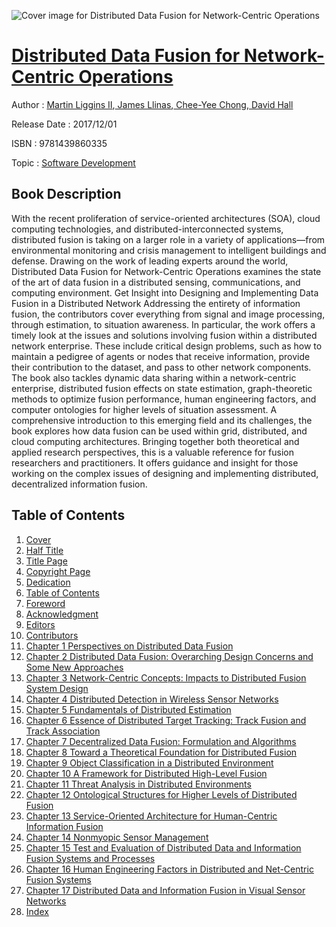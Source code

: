 ![Cover image for Distributed Data Fusion for Network-Centric Operations](https://imgdetail.ebookreading.net/cover/cover/software_development/EB9781439860335.jpg)

[Distributed Data Fusion for Network-Centric Operations](https://ebookreading.net/view/book/Distributed+Data+Fusion+for+Network-Centric+Operations-EB9781439860335_1.html "Distributed Data Fusion for Network-Centric Operations")
====================================================================================================================

Author : [Martin Liggins II](https://ebookreading.net/search/author/Martin+Liggins+II),[ James Llinas](https://ebookreading.net/search/author/+James+Llinas),[ Chee-Yee Chong](https://ebookreading.net/search/author/+Chee-Yee+Chong),[ David Hall](https://ebookreading.net/search/author/+David+Hall)

Release Date : 2017/12/01

ISBN : 9781439860335

Topic : [Software Development](https://ebookreading.net/search/category/software-development)

Book Description
-----------------

With the recent proliferation of service-oriented architectures (SOA), cloud computing technologies, and distributed-interconnected systems, distributed fusion is taking on a larger role in a variety of applications—from environmental monitoring and crisis management to intelligent buildings and defense. Drawing on the work of leading experts around the world, Distributed Data Fusion for Network-Centric Operations examines the state of the art of data fusion in a distributed sensing, communications, and computing environment.
Get Insight into Designing and Implementing Data Fusion in a Distributed Network
Addressing the entirety of information fusion, the contributors cover everything from signal and image processing, through estimation, to situation awareness. In particular, the work offers a timely look at the issues and solutions involving fusion within a distributed network enterprise. These include critical design problems, such as how to maintain a pedigree of agents or nodes that receive information, provide their contribution to the dataset, and pass to other network components. The book also tackles dynamic data sharing within a network-centric enterprise, distributed fusion effects on state estimation, graph-theoretic methods to optimize fusion performance, human engineering factors, and computer ontologies for higher levels of situation assessment.
A comprehensive introduction to this emerging field and its challenges, the book explores how data fusion can be used within grid, distributed, and cloud computing architectures. Bringing together both theoretical and applied research perspectives, this is a valuable reference for fusion researchers and practitioners. It offers guidance and insight for those working on the complex issues of designing and implementing distributed, decentralized information fusion.
              
Table of Contents
-----------------

1. [Cover](https://ebookreading.net/view/book/Distributed+Data+Fusion+for+Network-Centric+Operations-EB9781439860335_1.html)
1. [Half Title](https://ebookreading.net/view/book/Distributed+Data+Fusion+for+Network-Centric+Operations-EB9781439860335_2.html)
1. [Title Page](https://ebookreading.net/view/book/Distributed+Data+Fusion+for+Network-Centric+Operations-EB9781439860335_3.html)
1. [Copyright Page](https://ebookreading.net/view/book/Distributed+Data+Fusion+for+Network-Centric+Operations-EB9781439860335_4.html)
1. [Dedication](https://ebookreading.net/view/book/Distributed+Data+Fusion+for+Network-Centric+Operations-EB9781439860335_5.html)
1. [Table of Contents](https://ebookreading.net/view/book/Distributed+Data+Fusion+for+Network-Centric+Operations-EB9781439860335_6.html)
1. [Foreword](https://ebookreading.net/view/book/Distributed+Data+Fusion+for+Network-Centric+Operations-EB9781439860335_7.html#for)
1. [Acknowledgment](https://ebookreading.net/view/book/Distributed+Data+Fusion+for+Network-Centric+Operations-EB9781439860335_8.html#ack)
1. [Editors](https://ebookreading.net/view/book/Distributed+Data+Fusion+for+Network-Centric+Operations-EB9781439860335_9.html#edt)
1. [Contributors](https://ebookreading.net/view/book/Distributed+Data+Fusion+for+Network-Centric+Operations-EB9781439860335_10.html#cont)
1. [Chapter 1 Perspectives on Distributed Data Fusion](https://ebookreading.net/view/book/Distributed+Data+Fusion+for+Network-Centric+Operations-EB9781439860335_11.html#ch1)
1. [Chapter 2 Distributed Data Fusion: Overarching Design Concerns and Some New Approaches](https://ebookreading.net/view/book/Distributed+Data+Fusion+for+Network-Centric+Operations-EB9781439860335_12.html#ch2)
1. [Chapter 3 Network-Centric Concepts: Impacts to Distributed Fusion System Design](https://ebookreading.net/view/book/Distributed+Data+Fusion+for+Network-Centric+Operations-EB9781439860335_13.html#ch3)
1. [Chapter 4 Distributed Detection in Wireless Sensor Networks](https://ebookreading.net/view/book/Distributed+Data+Fusion+for+Network-Centric+Operations-EB9781439860335_14.html#ch4)
1. [Chapter 5 Fundamentals of Distributed Estimation](https://ebookreading.net/view/book/Distributed+Data+Fusion+for+Network-Centric+Operations-EB9781439860335_15.html#ch5)
1. [Chapter 6 Essence of Distributed Target Tracking: Track Fusion and Track Association](https://ebookreading.net/view/book/Distributed+Data+Fusion+for+Network-Centric+Operations-EB9781439860335_16.html#ch6)
1. [Chapter 7 Decentralized Data Fusion: Formulation and Algorithms](https://ebookreading.net/view/book/Distributed+Data+Fusion+for+Network-Centric+Operations-EB9781439860335_17.html#ch7)
1. [Chapter 8 Toward a Theoretical Foundation for Distributed Fusion](https://ebookreading.net/view/book/Distributed+Data+Fusion+for+Network-Centric+Operations-EB9781439860335_18.html#ch8)
1. [Chapter 9 Object Classification in a Distributed Environment](https://ebookreading.net/view/book/Distributed+Data+Fusion+for+Network-Centric+Operations-EB9781439860335_20.html#ch9)
1. [Chapter 10 A Framework for Distributed High-Level Fusion](https://ebookreading.net/view/book/Distributed+Data+Fusion+for+Network-Centric+Operations-EB9781439860335_21.html#ch10)
1. [Chapter 11 Threat Analysis in Distributed Environments](https://ebookreading.net/view/book/Distributed+Data+Fusion+for+Network-Centric+Operations-EB9781439860335_22.html#ch11)
1. [Chapter 12 Ontological Structures for Higher Levels of Distributed Fusion](https://ebookreading.net/view/book/Distributed+Data+Fusion+for+Network-Centric+Operations-EB9781439860335_23.html#ch12)
1. [Chapter 13 Service-Oriented Architecture for Human-Centric Information Fusion](https://ebookreading.net/view/book/Distributed+Data+Fusion+for+Network-Centric+Operations-EB9781439860335_24.html#ch13)
1. [Chapter 14 Nonmyopic Sensor Management](https://ebookreading.net/view/book/Distributed+Data+Fusion+for+Network-Centric+Operations-EB9781439860335_25.html#ch14)
1. [Chapter 15 Test and Evaluation of Distributed Data and Information Fusion Systems and Processes](https://ebookreading.net/view/book/Distributed+Data+Fusion+for+Network-Centric+Operations-EB9781439860335_26.html#ch15)
1. [Chapter 16 Human Engineering Factors in Distributed and Net-Centric Fusion Systems](https://ebookreading.net/view/book/Distributed+Data+Fusion+for+Network-Centric+Operations-EB9781439860335_27.html#ch16)
1. [Chapter 17 Distributed Data and Information Fusion in Visual Sensor Networks](https://ebookreading.net/view/book/Distributed+Data+Fusion+for+Network-Centric+Operations-EB9781439860335_28.html#ch17)
1. [Index](https://ebookreading.net/view/book/Distributed+Data+Fusion+for+Network-Centric+Operations-EB9781439860335_29.html#idx1)
